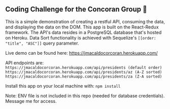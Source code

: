 ## Coding Challenge for the Concoran Group :rocket:

This is a simple demonstration of creating a restful API, consuming the data, and displaying the data on the DOM. This app is built on the React-Redux framework. The API's data resides in a PostgreSQL database that's hosted on Heroku. Data Sort functionality is achieved with  Sequelize's `[[order: "title", "ASC"]]` query parameter.

Live demo can be found here: https://jmacaldocorcoran.herokuapp.com/


API endpoints are:
`
https://jmacaldocorcoran.herokuapp.com/api/presidents (default order)
https://jmacaldocorcoran.herokuapp.com/api/presidents/az (A-Z sorted)
https://jmacaldocorcoran.herokuapp.com/api/presidents/za (Z-A sorted)
`



Install this app on your local machine with:
`npm install`

Note: ENV file is not included in this repo (needed for database credentials). Message me for access.
